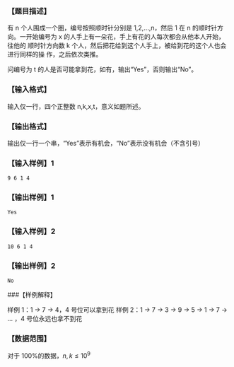 ### 【题目描述】

有 n 个人围成一个圈，编号按照顺时针分别是 1,2,...,n，然后 1 在 n 的顺时针方向。一开始编号为 x 的人手上有一朵花，手上有花的人每次都会从他本人开始，往他的
顺时针方向数 k 个人，然后把花给到这个人手上，被给到花的这个人也会进行同样的操
作，之后依次类推。

问编号为 t 的人是否可能拿到花，如有，输出“Yes”，否则输出“No”。 

### 【输入格式】

输入仅一行，四个正整数 n,k,x,t，意义如题所述。 

### 【输出格式】

输出仅一行一个串，“Yes”表示有机会，“No”表示没有机会（不含引号） 

### 【输入样例】1

```plaintext
9 6 1 4
```

### 【输出样例】1

```plaintext
Yes
```

### 【输入样例】2

```plaintext
10 6 1 4
```

### 【输出样例】2

```plaintext
No
```

###【样例解释】 

样例 1：1 -> 7 -> 4，4 号位可以拿到花 
样例 2：1 -> 7 -> 3 -> 9 -> 5 -> 1 -> 7 -> ... ，4 号位永远也拿不到花 

### 【数据范围】
对于 100%的数据，$n,k \leqslant 10^9$
 
